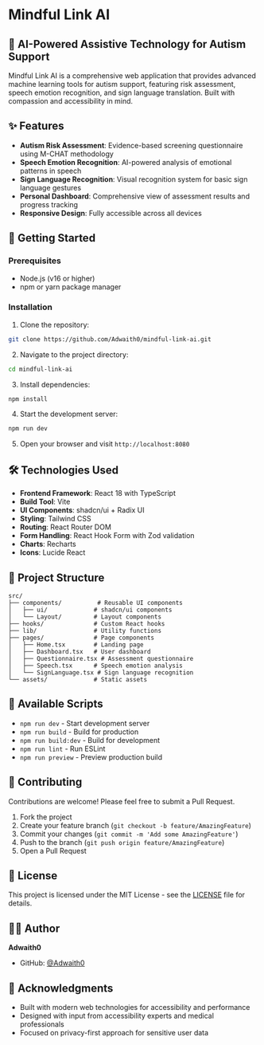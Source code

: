 # Mindful Link AI

## 🧠 AI-Powered Assistive Technology for Autism Support

Mindful Link AI is a comprehensive web application that provides advanced machine learning tools for autism support, featuring risk assessment, speech emotion recognition, and sign language translation. Built with compassion and accessibility in mind.

## ✨ Features

- **Autism Risk Assessment**: Evidence-based screening questionnaire using M-CHAT methodology
- **Speech Emotion Recognition**: AI-powered analysis of emotional patterns in speech
- **Sign Language Recognition**: Visual recognition system for basic sign language gestures
- **Personal Dashboard**: Comprehensive view of assessment results and progress tracking
- **Responsive Design**: Fully accessible across all devices

## 🚀 Getting Started

### Prerequisites

- Node.js (v16 or higher)
- npm or yarn package manager

### Installation

1. Clone the repository:

```bash
git clone https://github.com/Adwaith0/mindful-link-ai.git
```

2. Navigate to the project directory:

```bash
cd mindful-link-ai
```

3. Install dependencies:

```bash
npm install
```

4. Start the development server:

```bash
npm run dev
```

5. Open your browser and visit `http://localhost:8080`

## 🛠️ Technologies Used

- **Frontend Framework**: React 18 with TypeScript
- **Build Tool**: Vite
- **UI Components**: shadcn/ui + Radix UI
- **Styling**: Tailwind CSS
- **Routing**: React Router DOM
- **Form Handling**: React Hook Form with Zod validation
- **Charts**: Recharts
- **Icons**: Lucide React

## 📁 Project Structure

```
src/
├── components/          # Reusable UI components
│   ├── ui/             # shadcn/ui components
│   └── Layout/         # Layout components
├── hooks/              # Custom React hooks
├── lib/                # Utility functions
├── pages/              # Page components
│   ├── Home.tsx        # Landing page
│   ├── Dashboard.tsx   # User dashboard
│   ├── Questionnaire.tsx # Assessment questionnaire
│   ├── Speech.tsx      # Speech emotion analysis
│   └── SignLanguage.tsx # Sign language recognition
└── assets/             # Static assets
```

## 🎯 Available Scripts

- `npm run dev` - Start development server
- `npm run build` - Build for production
- `npm run build:dev` - Build for development
- `npm run lint` - Run ESLint
- `npm run preview` - Preview production build

## 🤝 Contributing

Contributions are welcome! Please feel free to submit a Pull Request.

1. Fork the project
2. Create your feature branch (`git checkout -b feature/AmazingFeature`)
3. Commit your changes (`git commit -m 'Add some AmazingFeature'`)
4. Push to the branch (`git push origin feature/AmazingFeature`)
5. Open a Pull Request

## 📄 License

This project is licensed under the MIT License - see the [LICENSE](LICENSE) file for details.

## 👨‍💻 Author

**Adwaith0**

- GitHub: [@Adwaith0](https://github.com/Adwaith0)

## 🙏 Acknowledgments

- Built with modern web technologies for accessibility and performance
- Designed with input from accessibility experts and medical professionals
- Focused on privacy-first approach for sensitive user data
